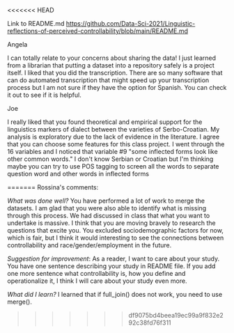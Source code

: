 <<<<<<< HEAD

Link to README.md https://github.com/Data-Sci-2021/Linguistic-reflections-of-perceived-controllability/blob/main/README.md


Angela

I can totally relate to your concerns about sharing the data! I just learned from a librarian that putting a dataset into a repository safely is a project itself. I liked that you did the transcription. There are so many software that can do automated transcription that might speed up your transcription process but I am not sure if they have the option for Spanish. You can check it out to see if it is helpful. 




Joe

I really liked that you found theoretical and empirical support for the linguistics markers of dialect between the varieties of Serbo-Croatian. My analysis is exploratory due to the lack of evidence in the literature. 
I agree that you can choose some features for this class project. I went through the 16 variables and I noticed that variable #9 "some inflected forms look like other common words." I don't know Serbian or Croatian but I'm thinking maybe you can try to use POS tagging to screen all the words to separate question word and other words in inflected forms




=======
Rossina's comments:

*What was done well?* You have performed a lot of work to merge the datasets. I am glad that you were also able to identify what is missing through this process. We had discussed in class that what you want to undertake is massive. I think that you are moving bravely to research the questions that excite you. You excluded sociodemographic factors for now, which is fair, but I think it would interesting to see the connections between controllability and race/gender/employment in the future.

*Suggestion for improvement*: As a reader, I want to care about your study. You have one sentence describing your study in README file. If you add one more sentence what controllability is, how you define and operationalize it, I think I will care about your study even more. 

*What did I learn?* I learned that if full_join() does not work, you need to use merge().
>>>>>>> df9075bd4beea19ec99a9f832e292c38fd76f311

